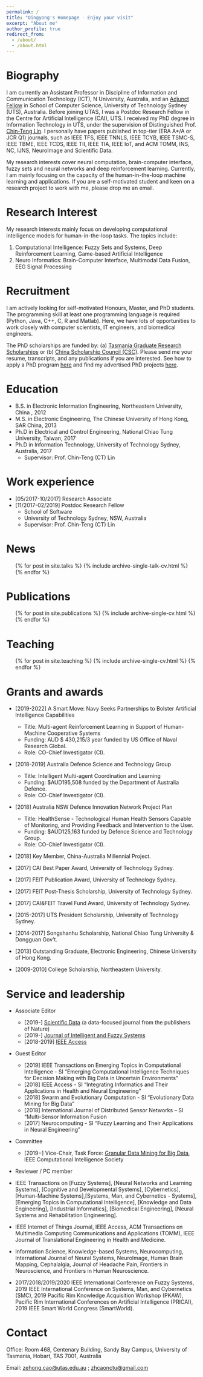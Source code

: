 ```yaml
---
permalink: /
title: "Qingyong's Homepage - Enjoy your visit"
excerpt: "About me"
author_profile: true
redirect_from: 
  - /about/
  - /about.html
---
```


Biography
======
I am currently an Assistant Professor in Discipline of Information and Communication Technology (ICT), N University, Australia, and an [Adjunct Fellow](https://www.uts.edu.au/staff/zehong.cao) in School of Computer Science, University of Technology Sydney (UTS), Australia. Before joining UTAS, I was a Postdoc Research Fellow in the Centre for Artificial Intelligence (CAI), UTS. I received my PhD degree in Information Technology in UTS, under the supervision of Distinguished Prof. [Chin-Teng Lin](https://www.uts.edu.au/staff/chin-teng.lin). I personally have papers published in top-tier (ERA A*/A or JCR Q1) journals, such as IEEE TFS, IEEE TNNLS, IEEE TCYB, IEEE TSMC-S, IEEE TBME, IEEE TCDS, IEEE TII, IEEE TIA, IEEE IoT, and ACM TOMM, INS, NC, IJNS, NeuroImage and Scientific Data.

My research interests cover neural computation, brain-computer interface, fuzzy sets and neural networks and deep reinforcement learning. Currently, I am mainly focusing on the capacity of the human-in-the-loop machine learning and applications. If you are a self-motivated student and keen on a research project to work with me, please drop me an email.

Research Interest
======
My research interests mainly focus on developing computational intelligence models for human-in-the-loop tasks. The topics include:

1. Computational Intelligence: Fuzzy Sets and Systems, Deep Reinforcement Learning, Game-based Artificial Intelligence
2. Neuro Informatics: Brain-Computer Interface, Multimodal Data Fusion, EEG Signal Processing

Recruitment
======
I am actively looking for self-motivated Honours, Master, and PhD students. The programming skill at least one programming language is required (Python, Java, C++, C, R and Matlab). Here, we have lots of opportunities to work closely with computer scientists, IT engineers, and biomedical engineers.

The PhD scholarships are funded by: (a) [Tasmania Graduate Research Scholarships](http://www.utas.edu.au/research/degrees/scholarships/international-scholarships) or (b) [China Scholarship Council (CSC)](https://www.utas.edu.au/research/degrees/scholarships/other-scholarships). Please send me your resume, transcripts, and any publications if you are interested. See how to apply a PhD program [here](http://www.utas.edu.au/research/degrees/apply-now) and find my advertised PhD projects [here](https://www.utas.edu.au/research/degrees/available-phd-projects/_nocache).

Education
======
* B.S. in Electronic Information Engineering, Northeastern University, China , 2012
* M.S. in Electronic Engineering, The Chinese University of Hong Kong, SAR China, 2013
* Ph.D in Electrical and Control Engineering, National Chiao Tung University, Taiwan, 2017 
* Ph.D in Information Technology, University of Technology Sydney, Australia, 2017 
  * Supervisor: Prof. Chin-Teng (CT) Lin

Work experience
======
* [05/2017-10/2017] Research Associate
* [11/2017-02/2019] Postdoc Research Fellow
  * School of Software
  * University of Technology Sydney, NSW, Australia
  * Supervisor: Prof. Chin-Teng (CT) Lin


News
======
  <ul>{% for post in site.talks %}
    {% include archive-single-talk-cv.html %}
  {% endfor %}</ul>

Publications
======
  <ul>{% for post in site.publications %}
    {% include archive-single-cv.html %}
  {% endfor %}</ul>
  
Teaching
======
  <ul>{% for post in site.teaching %}
    {% include archive-single-cv.html %}
  {% endfor %}</ul>
  
Grants and awards
======
* [2019-2022] A Smart Move: Navy Seeks Partnerships to Bolster Artificial Intelligence Capabilities
  * Title:  Multi-agent Reinforcement Learning in Support of Human-Machine Cooperative Systems
  * Funding: AUD $ 430,215/3 year funded by US Office of Naval Research Global.
  * Role: CO-Chief Investigator (CI).
  
* [2018-2019] Australia Defence Science and Technology Group
  * Title: Intelligent Multi-agent Coordination and Learning
  * Funding: $AUD195,508 funded by the Department of Australia Defence. 
  * Role: CO-Chief Investigator (CI).
  
* [2018] Australia NSW Defence Innovation Network Project Plan
  * Title: HealthSense - Technological Human Health Sensors Capable of Monitoring, and Providing Feedback and Intervention to the User.
  * Funding: $AUD125,163 funded by Defence Science and Technology Group.
  * Role: CO-Chief Investigator (CI).
  
* [2018] Key Member, China-Australia Millennial Project.
* [2017] CAI Best Paper Award, University of Technology Sydney.
* [2017] FEIT Publication Award, University of Technology Sydney.
* [2017] FEIT Post-Thesis Scholarship, University of Technology Sydney.
* [2017] CAI&FEIT Travel Fund Award, University of Technology Sydney.
* [2015-2017] UTS President Scholarship, University of Technology Sydney.
* [2014-2017] Songshanhu Scholarship, National Chiao Tung University & Dongguan Gov’t.
* [2013] Outstanding Graduate, Electronic Engineering, Chinese University of Hong Kong.
* [2009-2010] College Scholarship, Northeastern University.
  
Service and leadership
======
* Associate Editor
  * [2019-] [Scientific Data](https://www.nature.com/sdata) (a data-focused journal from the publishers of Nature)
  * [2019-] [Journal of Intelligent and Fuzzy Systems](https://www.iospress.nl/journal/journal-of-intelligent-fuzzy-systems/)
  * [2018-2019] [IEEE Access](https://ieeeaccess.ieee.org)
  
* Guest Editor
  * [2019] IEEE Transactions on Emerging Topics in Computational Intelligence - SI “Emerging Computational Intelligence Techniques for Decision Making with Big Data in Uncertain Environments”
  * [2018] IEEE Access - SI “Integrating Informatics and Their Applications in Health and Neural Engineering” 
  * [2018] Swarm and Evolutionary Computation - SI “Evolutionary Data Mining for Big Data”
  * [2018] International Journal of Distributed Sensor Networks – SI “Multi-Sensor Information Fusion
  * [2017] Neurocomputing - SI “Fuzzy Learning and Their Applications in Neural Engineering”
  
* Committee
  * [2019−] Vice-Chair, Task Force: [Granular Data Mining for Big Data](https://weipingding98.github.io/index.html), IEEE Computational Intelligence Society 
  
* Reviewer / PC member
 * IEEE Transactions on [Fuzzy Systems], [Neural Networks and Learning Systems], [Cognitive and Developmental Systems], [Cybernetics], [Human-Machine Systems],[Systems, Man, and Cybernetics - Systems], [Emerging Topics in Computational Intelligence], [Knowledge and Data Engineering], [Industrial Informatics], [Biomedical Engineering], [Neural Systems and Rehabilitation Engineering].
 * IEEE Internet of Things Journal, IEEE Access, ACM Transactions on Multimedia Computing Communications and Applications (TOMM), IEEE Journal of Translational Engineering in Health and Medicine.
 * Information Science, Knowledge-based Systems, Neurocomputing, International Journal of Neural Systems, NeuroImage, Human Brain Mapping, Cephalalgia, Journal of Headache Pain, Frontiers in Neuroscience, and Frontiers in Human Neuroscience.
 * 2017/2018/2019/2020 IEEE International Conference on Fuzzy Systems, 2019 IEEE International Conference on Systems, Man, and Cybernetics (SMC), 2019 Pacific Rim Knowledge Acquisition Workshop (PKAW), Pacific Rim International Conferences on Artificial Intelligence (PRICAI), 2019 IEEE Smart World Congress (SmartWorld).

Contact
======
Office: Room 468, Centenary Building, Sandy Bay Campus, University of Tasmania, Hobart, TAS 7001, Australia

Email: zehong.cao@utas.edu.au ; zhcaonctu@gmail.com

